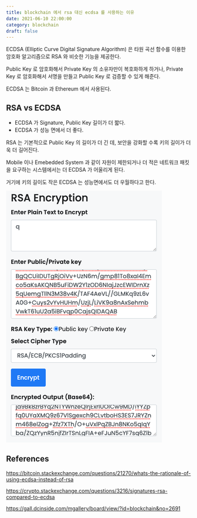 ```yaml
---
title: blockchain 에서 rsa 대신 ecdsa 를 사용하는 이유
date: 2021-06-10 22:00:00
category: blockchain
draft: false
---
```


ECDSA (Elliptic Curve Digital Signature Algorithm) 은 타원 곡선 함수를 이용한 암호화 알고리즘으로 RSA 와 비슷한 기능을 제공한다.

Public Key 로 암호화해서 Private Key 의 소유자만이 복호화하게 하거나, Private Key 로 암호화해서 서명을 만들고 Public Key 로 검증할 수 있게 해준다.

ECDSA 는 Bitcoin 과 Ethereum 에서 사용된다.

## RSA vs ECDSA

- ECDSA 가 Signature, Public Key 길이가 더 짧다.
- ECDSA 가 성능 면에서 더 좋다.

RSA 는 기본적으로 Public Key 의 길이가 더 긴 데, 보안을 강화할 수록 키의 길이가 더욱 더 길어진다.

Mobile 이나 Emebedded System 과 같이 자원이 제한되거나 더 적은 네트워크 패킷을 요구하는 시스템에서는 더 ECDSA 가 어울리게 된다.

거기에 키의 길이도 작은 ECDSA 는 성능면에서도 더 우월하다고 한다.

![](./1.png)

## References

https://bitcoin.stackexchange.com/questions/21270/whats-the-rationale-of-using-ecdsa-instead-of-rsa

https://crypto.stackexchange.com/questions/3216/signatures-rsa-compared-to-ecdsa

https://gall.dcinside.com/mgallery/board/view/?id=blockchain&no=2691
